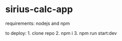 # sirius-calc-app
requirements: nodejs and npm

to deploy: 1. clone repo 2. npm i 3. npm run start:dev
